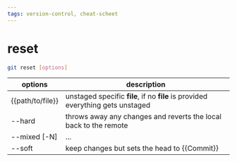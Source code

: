 ```yaml
---
tags: version-control, cheat-scheet
---
```


# reset

```bash
git reset [options]
```

| options          | description                                                                     |
| ---------------- | ------------------------------------------------------------------------------- |
| {{path/to/file}} | unstaged specific **file**, if no **file** is provided everything gets unstaged |
| --hard           | throws away any changes and reverts the local back to the remote                |
| --mixed [-N]     |...                                                                             |
| --soft           | keep changes but sets the head to {{Commit}}                                    |
